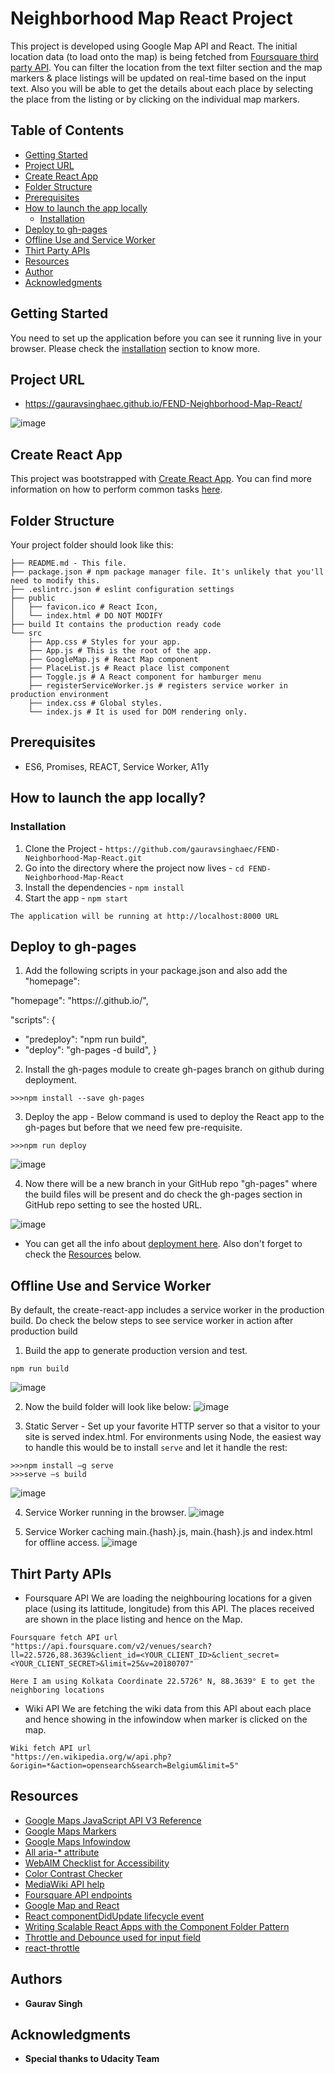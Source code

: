 # Neighborhood Map React Project
This project is developed using Google Map API and React. The initial location data (to load onto the map)
is being fetched from [Foursquare third party API](#thirt-party-apis). You can filter the location from
the text filter section and the map markers & place listings will be updated on real-time based on the
input text. Also you will be able to get the details about each place by selecting the place from the
listing or by clicking on the individual map markers.

## Table of Contents

- [Getting Started](#getting-started)
- [Project URL](#project-url)
- [Create React App](#create-react-app)
- [Folder Structure](#folder-structure)
- [Prerequisites](#prerequisites)
- [How to launch the app locally](#how-to-launch-the-app-locally)
  - [Installation](#installation)
- [Deploy to gh-pages](#deploy-to-gh-pages)
- [Offline Use and Service Worker](#offline-use-and-service-worker)
- [Thirt Party APIs](#thirt-party-apis)
- [Resources](#resources)
- [Author](#author)
- [Acknowledgments](#acknowledgments)

## Getting Started

You need to set up the application before you can see it running live in your browser.
Please check the [installation](#how-to-launch-the-app-locally) section to know more.

## Project URL

- https://gauravsinghaec.github.io/FEND-Neighborhood-Map-React/

![image](https://user-images.githubusercontent.com/15084301/44168788-00c05500-a0f0-11e8-8170-f67c4426d36a.png)

## Create React App

This project was bootstrapped with [Create React App](https://github.com/facebookincubator/create-react-app). You can find more information on how to perform common tasks [here](https://github.com/facebookincubator/create-react-app/blob/master/packages/react-scripts/template/README.md).

## Folder Structure
Your project folder should look like this:
```
├── README.md - This file.
├── package.json # npm package manager file. It's unlikely that you'll need to modify this.
├── .eslintrc.json # eslint configuration settings
├── public
│   ├── favicon.ico # React Icon,
│   └── index.html # DO NOT MODIFY
├── build It contains the production ready code
└── src
    ├── App.css # Styles for your app.
    ├── App.js # This is the root of the app.
    ├── GoogleMap.js # React Map component
    ├── PlaceList.js # React place list component
    ├── Toggle.js # A React component for hamburger menu
    ├── registerServiceWorker.js # registers service worker in production environment
    ├── index.css # Global styles.
    └── index.js # It is used for DOM rendering only.
```

## Prerequisites
* ES6, Promises, REACT, Service Worker, A11y

## How to launch the app locally?

### Installation

1. Clone the Project - `https://github.com/gauravsinghaec/FEND-Neighborhood-Map-React.git`
2. Go into the directory where the project now lives - `cd FEND-Neighborhood-Map-React`
3. Install the dependencies - `npm install`
4. Start the app - `npm start`
```
The application will be running at http://localhost:8000 URL
```

## Deploy to gh-pages
1. Add the following scripts in your package.json and also add the "homepage":<your to be created github page>

  "homepage": "https://<github-username>.github.io/<gitHubRepo>",

  "scripts": {
  +  "predeploy": "npm run build",
  +  "deploy": "gh-pages -d build",
  }

2. Install the gh-pages module to create gh-pages branch on github during deployment.
```
>>>npm install --save gh-pages
```

3. Deploy the app - Below command is used to deploy the React app to the gh-pages but before that we need few pre-requisite.
```
>>>npm run deploy
```
![image](https://user-images.githubusercontent.com/15084301/44168243-3b28f280-a0ee-11e8-9c88-5cd1d29786b5.png)

4. Now there will be a new branch in your GitHub repo "gh-pages" where the build files will be present and
do check the gh-pages section in GitHub repo setting to see the hosted URL.

![image](https://user-images.githubusercontent.com/15084301/44169010-bd1a1b00-a0f0-11e8-9486-2a6fc699ef4a.png)

* You can get all the info about [deployment here](https://github.com/facebookincubator/create-react-app/blob/master/packages/react-scripts/template/README.md#deployment). Also don't forget to check the [Resources](#resources) below.

## Offline Use and Service Worker
By default, the create-react-app includes a service worker in the production build.
Do check the below steps to see service worker in action after production build

1. Build the app to generate production version and test.
```
npm run build
```
![image](https://user-images.githubusercontent.com/15084301/44098194-263b81b8-9ffd-11e8-8139-e34a570c1f85.png)

2. Now the build folder will look like below:
![image](https://user-images.githubusercontent.com/15084301/44098201-2949f006-9ffd-11e8-81d5-dcf581a0fc46.png)

3. Static Server - Set up your favorite HTTP server so that a visitor to your site is served index.html.
   For environments using Node, the easiest way to handle this would be to install `serve` and let it handle the rest:
```
>>>npm install –g serve
>>>serve –s build
```
![image](https://user-images.githubusercontent.com/15084301/44098236-4268837c-9ffd-11e8-8ea8-5cae0b12afaa.png)

4. Service Worker running in the browser.
![image](https://user-images.githubusercontent.com/15084301/44098243-456b04a0-9ffd-11e8-8f7a-25ececc73442.png)

5. Service Worker caching main.{hash}.js, main.{hash}.js and index.html for offline access.
![image](https://user-images.githubusercontent.com/15084301/44098244-49f91354-9ffd-11e8-97b4-431388f85dea.png)


## Thirt Party APIs
* Foursquare API
	We are loading the neighbouring locations for a given place (using its lattitude, longitude)
	from this API. The places received are shown in the place listing and hence on the Map.
```
Foursquare fetch API url
"https://api.foursquare.com/v2/venues/search?ll=22.5726,88.3639&client_id=<YOUR_CLIENT_ID>&client_secret=<YOUR_CLIENT_SECRET>&limit=25&v=20180707"

Here I am using Kolkata Coordinate 22.5726° N, 88.3639° E to get the neighboring locations
```

* Wiki API
	We are fetching the wiki data from this API about each place and hence showing in the infowindow
	when marker is clicked on the map.
```
Wiki fetch API url
"https://en.wikipedia.org/w/api.php?&origin=*&action=opensearch&search=Belgium&limit=5"
```

## Resources
- [Google Maps JavaScript API V3 Reference](https://developers.google.com/maps/documentation/javascript/reference)
- [Google Maps Markers](https://developers.google.com/maps/documentation/javascript/markers)
- [Google Maps Infowindow](https://developers.google.com/maps/documentation/javascript/infowindows)
- [All aria-* attribute](https://www.w3.org/TR/wai-aria-1.1/#state_prop_def)
- [WebAIM Checklist for Accessibility](https://webaim.org/standards/wcag/checklist#sc1.4.6)
- [Color Contrast Checker](https://webaim.org/resources/contrastchecker/)
- [MediaWiki API help](https://en.wikipedia.org/w/api.php)
- [Foursquare API endpoints](https://developer.foursquare.com/docs/api/endpoints)
- [Google Map and React](https://stackoverflow.com/questions/34779489/rendering-a-google-map-without-react-google-map)
- [React componentDidUpdate lifecycle event](https://reactjs.org/docs/react-component.html#unsafe_componentwillreceiveprops)
- [Writing Scalable React Apps with the Component Folder Pattern](https://medium.com/styled-components/component-folder-pattern-ee42df37ec68)
- [Throttle and Debounce used for input field](https://lodash.com/docs/4.17.10#debounce)
- [react-throttle](https://github.com/gmcquistin/react-throttle)
## Authors
* **Gaurav Singh**

## Acknowledgments
* **Special thanks to Udacity Team**
